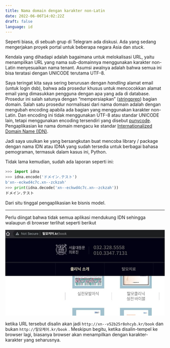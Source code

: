 ```yaml
---
title: Nama domain dengan karakter non-Latin
date: 2022-06-06T14:02:22Z
draft: false
language: id
---
```


Seperti biasa, di sebuah grup di Telegram ada diskusi. Ada yang sedang mengerjakan proyek portal untuk beberapa negara Asia dan *stuck*.

Kendala yang dihadapi adalah bagaimana untuk melokalisasi URL, yaitu menampilkan URL yang nama sub-domainnya menggunakan karakter non-Latin menyesuaikan nama tenant. Asumsi awalnya adalah bahwa semua ini bisa teratasi dengan UNICODE terutama UTF-8.

Saya teringat kita saya sering berurusan dengan *handling* alamat email (untuk login dsb), bahwa ada prosedur khusus untuk mencocokkan alamat email yang dimasukkan pengguna dengan apa yang ada di database. Prosedur ini salah satunya dengan “mempersiapkan” ([stringprep](https://en.wikipedia.org/wiki/Nameprep)) bagian domain. Salah satu prosedur normalisasi dari nama domain adalah dengan mengubah encoding apabila ada bagian yang menggunakan karakter non-Latin. Dan encoding ini tidak menggunakan UTF-8 atau standar UNICODE lain, tetapi menggunakan encoding tersendiri yang disebut [punycode](https://en.wikipedia.org/wiki/Punycode). Pengaplikasian ke nama domain mengacu ke standar [Internationalized Domain Name (IDN)](https://en.wikipedia.org/wiki/Internationalized_domain_name).

Jadi saya usulkan ke yang bersangkutan buat mencoba library / package dengan nama IDN atau IDNA yang sudah tersedia untuk berbagai bahasa pemograman, termasuk dalam kasus ini, Python.

Tidak lama kemudian, sudah ada laporan seperti ini:

```python
>>> import idna
>>> idna.encode('ドメイン.テスト')
b'xn--eckwd4c7c.xn--zckzah'
>>> print(idna.decode('xn--eckwd4c7c.xn--zckzah'))
ドメイン.テスト
```

Dari situ tinggal pengaplikasian ke bisnis model.

---

Perlu diingat bahwa tidak semua aplikasi mendukung IDN sehingga walaupun di browser terlihat seperti berikut

![Untitled](images/kr.jpg#center)

ketika URL tersebut disalin akan jadi `http://xn--v52b25r8ohcyb.kr/book` dan bukan `http://탈모케어.kr/book` . Meskipun begitu, ketika disalin-tempel ke browser lagi, biasanya browser akan menampilkan dengan karakter-karakter yang seharusnya.

